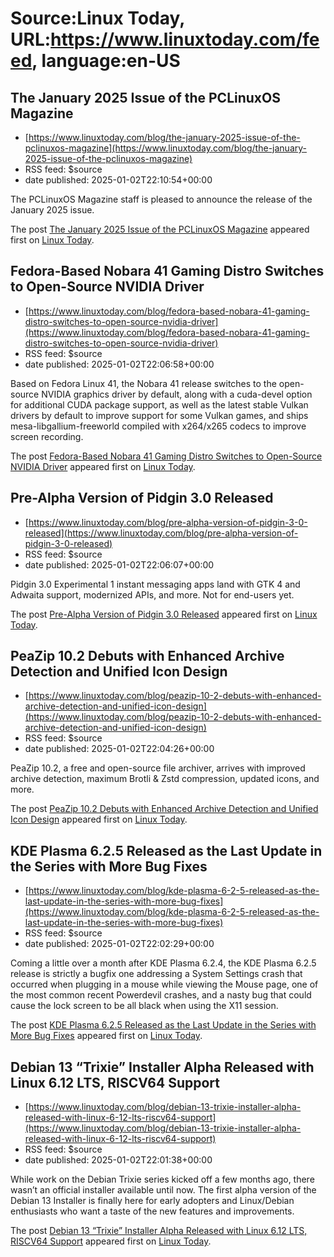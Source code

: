 # Source:Linux Today, URL:https://www.linuxtoday.com/feed, language:en-US

## The January 2025 Issue of the PCLinuxOS Magazine
 - [https://www.linuxtoday.com/blog/the-january-2025-issue-of-the-pclinuxos-magazine](https://www.linuxtoday.com/blog/the-january-2025-issue-of-the-pclinuxos-magazine)
 - RSS feed: $source
 - date published: 2025-01-02T22:10:54+00:00

<p>The PCLinuxOS Magazine staff is pleased to announce the release of the January 2025 issue.</p>
<p>The post <a href="https://www.linuxtoday.com/blog/the-january-2025-issue-of-the-pclinuxos-magazine/">The January 2025 Issue of the PCLinuxOS Magazine</a> appeared first on <a href="https://www.linuxtoday.com">Linux Today</a>.</p>

## Fedora-Based Nobara 41 Gaming Distro Switches to Open-Source NVIDIA Driver
 - [https://www.linuxtoday.com/blog/fedora-based-nobara-41-gaming-distro-switches-to-open-source-nvidia-driver](https://www.linuxtoday.com/blog/fedora-based-nobara-41-gaming-distro-switches-to-open-source-nvidia-driver)
 - RSS feed: $source
 - date published: 2025-01-02T22:06:58+00:00

<p>Based on Fedora Linux 41, the Nobara 41 release switches to the open-source NVIDIA graphics driver by default, along with a cuda-devel option for additional CUDA package support, as well as the latest stable Vulkan drivers by default to improve support for some Vulkan games, and ships mesa-libgallium-freeworld compiled with x264/x265 codecs to improve screen recording.</p>
<p>The post <a href="https://www.linuxtoday.com/blog/fedora-based-nobara-41-gaming-distro-switches-to-open-source-nvidia-driver/">Fedora-Based Nobara 41 Gaming Distro Switches to Open-Source NVIDIA Driver</a> appeared first on <a href="https://www.linuxtoday.com">Linux Today</a>.</p>

## Pre-Alpha Version of Pidgin 3.0 Released
 - [https://www.linuxtoday.com/blog/pre-alpha-version-of-pidgin-3-0-released](https://www.linuxtoday.com/blog/pre-alpha-version-of-pidgin-3-0-released)
 - RSS feed: $source
 - date published: 2025-01-02T22:06:07+00:00

<p>Pidgin 3.0 Experimental 1 instant messaging apps land with GTK 4 and Adwaita support, modernized APIs, and more. Not for end-users yet.</p>
<p>The post <a href="https://www.linuxtoday.com/blog/pre-alpha-version-of-pidgin-3-0-released/">Pre-Alpha Version of Pidgin 3.0 Released</a> appeared first on <a href="https://www.linuxtoday.com">Linux Today</a>.</p>

## PeaZip 10.2 Debuts with Enhanced Archive Detection and Unified Icon Design
 - [https://www.linuxtoday.com/blog/peazip-10-2-debuts-with-enhanced-archive-detection-and-unified-icon-design](https://www.linuxtoday.com/blog/peazip-10-2-debuts-with-enhanced-archive-detection-and-unified-icon-design)
 - RSS feed: $source
 - date published: 2025-01-02T22:04:26+00:00

<p>PeaZip 10.2, a free and open-source file archiver, arrives with improved archive detection, maximum Brotli &#038; Zstd compression, updated icons, and more.</p>
<p>The post <a href="https://www.linuxtoday.com/blog/peazip-10-2-debuts-with-enhanced-archive-detection-and-unified-icon-design/">PeaZip 10.2 Debuts with Enhanced Archive Detection and Unified Icon Design</a> appeared first on <a href="https://www.linuxtoday.com">Linux Today</a>.</p>

## KDE Plasma 6.2.5 Released as the Last Update in the Series with More Bug Fixes
 - [https://www.linuxtoday.com/blog/kde-plasma-6-2-5-released-as-the-last-update-in-the-series-with-more-bug-fixes](https://www.linuxtoday.com/blog/kde-plasma-6-2-5-released-as-the-last-update-in-the-series-with-more-bug-fixes)
 - RSS feed: $source
 - date published: 2025-01-02T22:02:29+00:00

<p>Coming a little over a month after KDE Plasma 6.2.4, the KDE Plasma 6.2.5 release is strictly a bugfix one addressing a System Settings crash that occurred when plugging in a mouse while viewing the Mouse page, one of the most common recent Powerdevil crashes, and a nasty bug that could cause the lock screen to be all black when using the X11 session.</p>
<p>The post <a href="https://www.linuxtoday.com/blog/kde-plasma-6-2-5-released-as-the-last-update-in-the-series-with-more-bug-fixes/">KDE Plasma 6.2.5 Released as the Last Update in the Series with More Bug Fixes</a> appeared first on <a href="https://www.linuxtoday.com">Linux Today</a>.</p>

## Debian 13 “Trixie” Installer Alpha Released with Linux 6.12 LTS, RISCV64 Support
 - [https://www.linuxtoday.com/blog/debian-13-trixie-installer-alpha-released-with-linux-6-12-lts-riscv64-support](https://www.linuxtoday.com/blog/debian-13-trixie-installer-alpha-released-with-linux-6-12-lts-riscv64-support)
 - RSS feed: $source
 - date published: 2025-01-02T22:01:38+00:00

<p>While work on the Debian Trixie series kicked off a few months ago, there wasn’t an official installer available until now. The first alpha version of the Debian 13 Installer is finally here for early adopters and Linux/Debian enthusiasts who want a taste of the new features and improvements.</p>
<p>The post <a href="https://www.linuxtoday.com/blog/debian-13-trixie-installer-alpha-released-with-linux-6-12-lts-riscv64-support/">Debian 13 “Trixie” Installer Alpha Released with Linux 6.12 LTS, RISCV64 Support</a> appeared first on <a href="https://www.linuxtoday.com">Linux Today</a>.</p>

